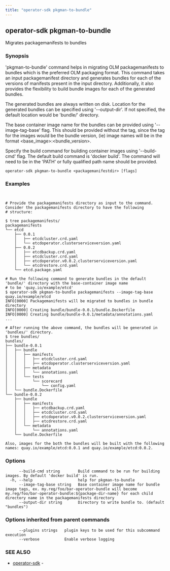 ```yaml
---
title: "operator-sdk pkgman-to-bundle"
---
```

## operator-sdk pkgman-to-bundle

Migrates packagemanifests to bundles

### Synopsis


'pkgman-to-bundle' command helps in migrating OLM packagemanifests to bundles which is the preferred OLM packaging format.
This command takes an input packagemanifest directory and generates bundles for each of the versions of manifests present in
the input directory. Additionally, it also provides the flexibility to build bundle images for each of the generated bundles.

The generated bundles are always written on disk. Location for the generated bundles can be specified using '--output-dir'. If not
specified, the default location would be 'bundle/' directory.

The base container image name for the bundles can be provided using '--image-tag-base' flag. This should be provided without the tag, since the tag
for the images would be the bundle version, (ie) image names will be in the format &lt;base_image&gt;:&lt;bundle_version&gt;.

Specify the build command for building container images using '--build-cmd' flag. The default build command is 'docker build'. The command will
need to be in the 'PATH' or fully qualified path name should be provided.


```
operator-sdk pkgman-to-bundle <packagemanifestdir> [flags]
```

### Examples

```


# Provide the packagemanifests directory as input to the command. Consider the packagemanifests directory to have the following
# structure:

$ tree packagemanifests/
packagemanifests
└── etcd
    ├── 0.0.1
    │   ├── etcdcluster.crd.yaml
    │   └── etcdoperator.clusterserviceversion.yaml
    ├── 0.0.2
    │   ├── etcdbackup.crd.yaml
    │   ├── etcdcluster.crd.yaml
    │   ├── etcdoperator.v0.0.2.clusterserviceversion.yaml
    │   └── etcdrestore.crd.yaml
    └── etcd.package.yaml

# Run the following command to generate bundles in the default 'bundle/' directory with the base-container image name
# to be 'quay.io/example/etcd'
$ operator-sdk pkgman-to-bundle packagemanifests --image-tag-base quay.io/example/etcd
INFO[0000] Packagemanifests will be migrated to bundles in bundle directory
INFO[0000] Creating bundle/bundle-0.0.1/bundle.Dockerfile
INFO[0000] Creating bundle/bundle-0.0.1/metadata/annotations.yaml
...

# After running the above command, the bundles will be generated in 'bundles/' directory.
$ tree bundles/
bundles/
├── bundle-0.0.1
│   ├── bundle
│   │   ├── manifests
│   │   │   ├── etcdcluster.crd.yaml
│   │   │   ├── etcdoperator.clusterserviceversion.yaml
│   │   ├── metadata
│   │   │   └── annotations.yaml
│   │   └── tests
│   │       └── scorecard
│   │           └── config.yaml
│   └── bundle.Dockerfile
└── bundle-0.0.2
    ├── bundle
    │   ├── manifests
    │   │   ├── etcdbackup.crd.yaml
    │   │   ├── etcdcluster.crd.yaml
    │   │   ├── etcdoperator.v0.0.2.clusterserviceversion.yaml
    │   │   ├── etcdrestore.crd.yaml
    │   └── metadata
    │       └── annotations.yaml
    └── bundle.Dockerfile

Also, images for the both the bundles will be built with the following names: quay.io/example/etcd:0.0.1 and quay.io/example/etcd:0.0.2.

```

### Options

```
      --build-cmd string        Build command to be run for building images. By default 'docker build' is run.
  -h, --help                    help for pkgman-to-bundle
      --image-tag-base string   Base container image name for bundle image tags, ex. my.reg/foo/bar-operator-bundle will become my.reg/foo/bar-operator-bundle:${package-dir-name} for each child directory name in the packagemanifests directory
      --output-dir string       Directory to write bundle to. (default "bundles")
```

### Options inherited from parent commands

```
      --plugins strings   plugin keys to be used for this subcommand execution
      --verbose           Enable verbose logging
```

### SEE ALSO

* [operator-sdk](../operator-sdk)	 - 

